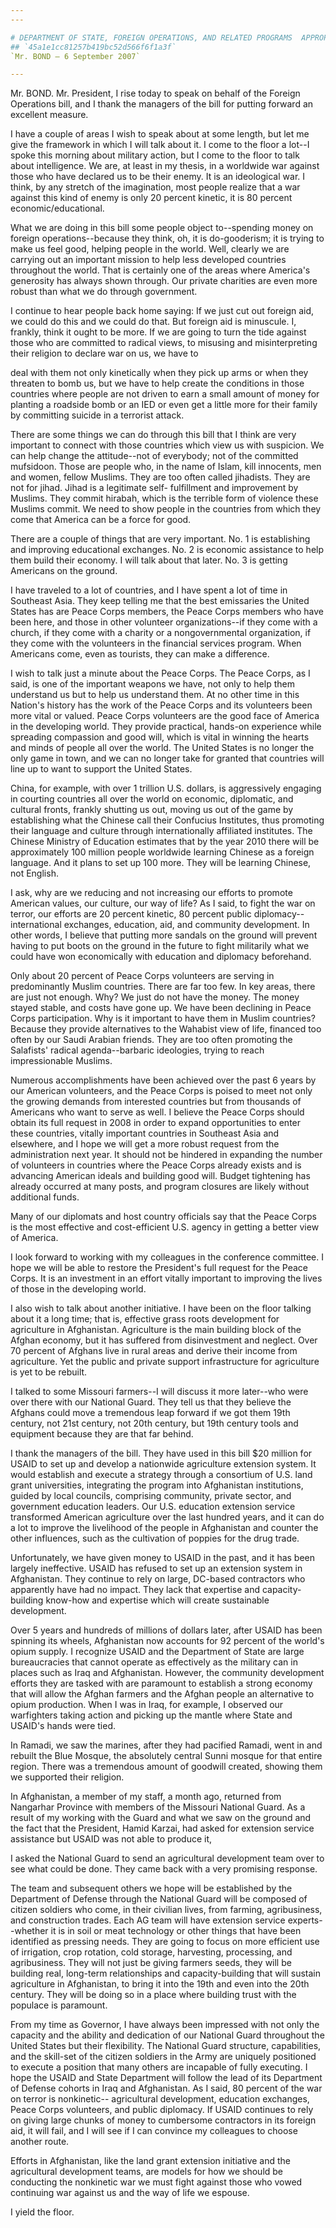 ```yaml
---
---

# DEPARTMENT OF STATE, FOREIGN OPERATIONS, AND RELATED PROGRAMS  APPROPRIATIONS ACT, 2008
## `45a1e1cc81257b419bc52d566f6f1a3f`
`Mr. BOND — 6 September 2007`

---
```



Mr. BOND. Mr. President, I rise today to speak on behalf of the 
Foreign Operations bill, and I thank the managers of the bill for 
putting forward an excellent measure.

I have a couple of areas I wish to speak about at some length, but 
let me give the framework in which I will talk about it. I come to the 
floor a lot--I spoke this morning about military action, but I come to 
the floor to talk about intelligence. We are, at least in my thesis, in 
a worldwide war against those who have declared us to be their enemy. 
It is an ideological war. I think, by any stretch of the imagination, 
most people realize that a war against this kind of enemy is only 20 
percent kinetic, it is 80 percent economic/educational.

What we are doing in this bill some people object to--spending money 
on foreign operations--because they think, oh, it is do-gooderism; it 
is trying to make us feel good, helping people in the world. Well, 
clearly we are carrying out an important mission to help less developed 
countries throughout the world. That is certainly one of the areas 
where America's generosity has always shown through. Our private 
charities are even more robust than what we do through government.

I continue to hear people back home saying: If we just cut out 
foreign aid, we could do this and we could do that. But foreign aid is 
minuscule. I, frankly, think it ought to be more. If we are going to 
turn the tide against those who are committed to radical views, to 
misusing and misinterpreting their religion to declare war on us, we 
have to


deal with them not only kinetically when they pick up arms or when they 
threaten to bomb us, but we have to help create the conditions in those 
countries where people are not driven to earn a small amount of money 
for planting a roadside bomb or an IED or even get a little more for 
their family by committing suicide in a terrorist attack.

There are some things we can do through this bill that I think are 
very important to connect with those countries which view us with 
suspicion. We can help change the attitude--not of everybody; not of 
the committed mufsidoon. Those are people who, in the name of Islam, 
kill innocents, men and women, fellow Muslims. They are too often 
called jihadists. They are not for jihad. Jihad is a legitimate self-
fulfillment and improvement by Muslims. They commit hirabah, which is 
the terrible form of violence these Muslims commit. We need to show 
people in the countries from which they come that America can be a 
force for good.


There are a couple of things that are very important. No. 1 is 
establishing and improving educational exchanges. No. 2 is economic 
assistance to help them build their economy. I will talk about that 
later. No. 3 is getting Americans on the ground.

I have traveled to a lot of countries, and I have spent a lot of time 
in Southeast Asia. They keep telling me that the best emissaries the 
United States has are Peace Corps members, the Peace Corps members who 
have been here, and those in other volunteer organizations--if they 
come with a church, if they come with a charity or a nongovernmental 
organization, if they come with the volunteers in the financial 
services program. When Americans come, even as tourists, they can make 
a difference.

I wish to talk just a minute about the Peace Corps. The Peace Corps, 
as I said, is one of the important weapons we have, not only to help 
them understand us but to help us understand them. At no other time in 
this Nation's history has the work of the Peace Corps and its 
volunteers been more vital or valued. Peace Corps volunteers are the 
good face of America in the developing world. They provide practical, 
hands-on experience while spreading compassion and good will, which is 
vital in winning the hearts and minds of people all over the world. The 
United States is no longer the only game in town, and we can no longer 
take for granted that countries will line up to want to support the 
United States.

China, for example, with over 1 trillion U.S. dollars, is 
aggressively engaging in courting countries all over the world on 
economic, diplomatic, and cultural fronts, frankly shutting us out, 
moving us out of the game by establishing what the Chinese call their 
Confucius Institutes, thus promoting their language and culture through 
internationally affiliated institutes. The Chinese Ministry of 
Education estimates that by the year 2010 there will be approximately 
100 million people worldwide learning Chinese as a foreign language. 
And it plans to set up 100 more. They will be learning Chinese, not 
English.

I ask, why are we reducing and not increasing our efforts to promote 
American values, our culture, our way of life? As I said, to fight the 
war on terror, our efforts are 20 percent kinetic, 80 percent public 
diplomacy--international exchanges, education, aid, and community 
development. In other words, I believe that putting more sandals on the 
ground will prevent having to put boots on the ground in the future to 
fight militarily what we could have won economically with education and 
diplomacy beforehand.

Only about 20 percent of Peace Corps volunteers are serving in 
predominantly Muslim countries. There are far too few. In key areas, 
there are just not enough. Why? We just do not have the money. The 
money stayed stable, and costs have gone up. We have been declining in 
Peace Corps participation. Why is it important to have them in Muslim 
countries? Because they provide alternatives to the Wahabist view of 
life, financed too often by our Saudi Arabian friends. They are too 
often promoting the Salafists' radical agenda--barbaric ideologies, 
trying to reach impressionable Muslims.

Numerous accomplishments have been achieved over the past 6 years by 
our American volunteers, and the Peace Corps is poised to meet not only 
the growing demands from interested countries but from thousands of 
Americans who want to serve as well. I believe the Peace Corps should 
obtain its full request in 2008 in order to expand opportunities to 
enter these countries, vitally important countries in Southeast Asia 
and elsewhere, and I hope we will get a more robust request from the 
administration next year. It should not be hindered in expanding the 
number of volunteers in countries where the Peace Corps already exists 
and is advancing American ideals and building good will. Budget 
tightening has already occurred at many posts, and program closures are 
likely without additional funds.

Many of our diplomats and host country officials say that the Peace 
Corps is the most effective and cost-efficient U.S. agency in getting a 
better view of America.

I look forward to working with my colleagues in the conference 
committee. I hope we will be able to restore the President's full 
request for the Peace Corps. It is an investment in an effort vitally 
important to improving the lives of those in the developing world.

I also wish to talk about another initiative. I have been on the 
floor talking about it a long time; that is, effective grass roots 
development for agriculture in Afghanistan. Agriculture is the main 
building block of the Afghan economy, but it has suffered from 
disinvestment and neglect. Over 70 percent of Afghans live in rural 
areas and derive their income from agriculture. Yet the public and 
private support infrastructure for agriculture is yet to be rebuilt.


I talked to some Missouri farmers--I will discuss it more later--who 
were over there with our National Guard. They tell us that they believe 
the Afghans could move a tremendous leap forward if we got them 19th 
century, not 21st century, not 20th century, but 19th century tools and 
equipment because they are that far behind.

I thank the managers of the bill. They have used in this bill $20 
million for USAID to set up and develop a nationwide agriculture 
extension system. It would establish and execute a strategy through a 
consortium of U.S. land grant universities, integrating the program 
into Afghanistan institutions, guided by local councils, comprising 
community, private sector, and government education leaders. Our U.S. 
education extension service transformed American agriculture over the 
last hundred years, and it can do a lot to improve the livelihood of 
the people in Afghanistan and counter the other influences, such as the 
cultivation of poppies for the drug trade.

Unfortunately, we have given money to USAID in the past, and it has 
been largely ineffective. USAID has refused to set up an extension 
system in Afghanistan. They continue to rely on large, DC-based 
contractors who apparently have had no impact. They lack that expertise 
and capacity-building know-how and expertise which will create 
sustainable development.

Over 5 years and hundreds of millions of dollars later, after USAID 
has been spinning its wheels, Afghanistan now accounts for 92 percent 
of the world's opium supply. I recognize USAID and the Department of 
State are large bureaucracies that cannot operate as effectively as the 
military can in places such as Iraq and Afghanistan. However, the 
community development efforts they are tasked with are paramount to 
establish a strong economy that will allow the Afghan farmers and the 
Afghan people an alternative to opium production. When I was in Iraq, 
for example, I observed our warfighters taking action and picking up 
the mantle where State and USAID's hands were tied.

In Ramadi, we saw the marines, after they had pacified Ramadi, went 
in and rebuilt the Blue Mosque, the absolutely central Sunni mosque for 
that entire region. There was a tremendous amount of goodwill created, 
showing them we supported their religion.

In Afghanistan, a member of my staff, a month ago, returned from 
Nangarhar Province with members of the Missouri National Guard. As a 
result of my working with the Guard and what we saw on the ground and 
the fact that the President, Hamid Karzai, had asked for extension 
service assistance but USAID was not able to produce it,


I asked the National Guard to send an agricultural development team 
over to see what could be done. They came back with a very promising 
response.

The team and subsequent others we hope will be established by the 
Department of Defense through the National Guard will be composed of 
citizen soldiers who come, in their civilian lives, from farming, 
agribusiness, and construction trades. Each AG team will have extension 
service experts--whether it is in soil or meat technology or other 
things that have been identified as pressing needs. They are going to 
focus on more efficient use of irrigation, crop rotation, cold storage, 
harvesting, processing, and agribusiness. They will not just be giving 
farmers seeds, they will be building real, long-term relationships and 
capacity-building that will sustain agriculture in Afghanistan, to 
bring it into the 19th and even into the 20th century. They will be 
doing so in a place where building trust with the populace is 
paramount.

From my time as Governor, I have always been impressed with not only 
the capacity and the ability and dedication of our National Guard 
throughout the United States but their flexibility. The National Guard 
structure, capabilities, and the skill-set of the citizen soldiers in 
the Army are uniquely positioned to execute a position that many others 
are incapable of fully executing. I hope the USAID and State Department 
will follow the lead of its Department of Defense cohorts in Iraq and 
Afghanistan. As I said, 80 percent of the war on terror is nonkinetic--
agricultural development, education exchanges, Peace Corps volunteers, 
and public diplomacy. If USAID continues to rely on giving large chunks 
of money to cumbersome contractors in its foreign aid, it will fail, 
and I will see if I can convince my colleagues to choose another route.

Efforts in Afghanistan, like the land grant extension initiative and 
the agricultural development teams, are models for how we should be 
conducting the nonkinetic war we must fight against those who vowed 
continuing war against us and the way of life we espouse.

I yield the floor.